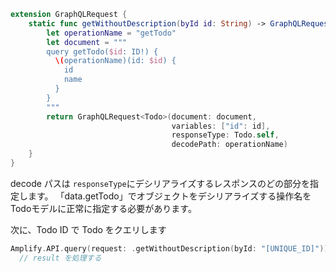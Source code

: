 ```swift
extension GraphQLRequest {
    static func getWithoutDescription(byId id: String) -> GraphQLRequest<Todo> {
        let operationName = "getTodo"
        let document = """
        query getTodo($id: ID!) {
          \(operationName)(id: $id) {
            id
            name
          }
        }
        """
        return GraphQLRequest<Todo>(document: document,
                                    variables: ["id": id],
                                    responseType: Todo.self,
                                    decodePath: operationName)
    }
}
```
decode パスは `responseType`にデシリアライズするレスポンスのどの部分を指定します。 「data.getTodo」でオブジェクトをデシリアライズする操作名をTodoモデルに正常に指定する必要があります。

次に、Todo ID で Todo をクエリします
```swift
Amplify.API.query(request: .getWithoutDescription(byId: "[UNIQUE_ID]")) { 
  // result を処理する
```  